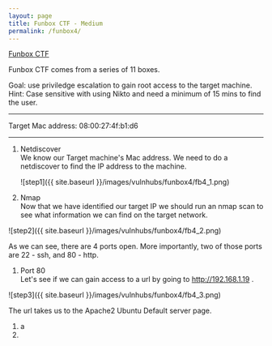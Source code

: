 ```yaml
---
layout: page
title: Funbox CTF - Medium
permalink: /funbox4/
---
```

[Funbox CTF](https://www.vulnhub.com/entry/funbox-ctf,546/)<br>

Funbox CTF comes from a series of 11 boxes. 

Goal: use priviledge escalation to gain root access to the target machine.
Hint: Case sensitive with using Nikto and need a minimum of 15 mins to find the user.
<hr>
Target Mac address: 08:00:27:4f:b1:d6
<hr>

1. Netdiscover<br>
     We know our Target machine's Mac address. We need to do a netdiscover to find the IP address to the machine. 

     ![step1]({{ site.baseurl }}/images/vulnhubs/funbox4/fb4_1.png)


1.  Nmap<br>
Now that we have identified our target IP we should run an nmap scan to see what information                       we can find on the target network. 

![step2]({{ site.baseurl }}/images/vulnhubs/funbox4/fb4_2.png)

As we can see, there are 4 ports open. More importantly, two of those ports are 22 - ssh, and 80 - http. 

1. Port 80<br>
Let's see if we can gain access to a url by going to http://192.168.1.19 .

![step3]({{ site.baseurl }}/images/vulnhubs/funbox4/fb4_3.png)

The url takes us to the Apache2 Ubuntu Default server page.

1. a
2. 
 

